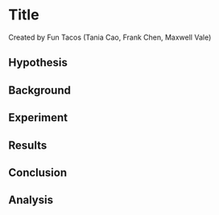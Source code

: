 # Title
Created by Fun Tacos (Tania Cao, Frank Chen, Maxwell Vale)

## Hypothesis

## Background

## Experiment

## Results

## Conclusion

## Analysis

